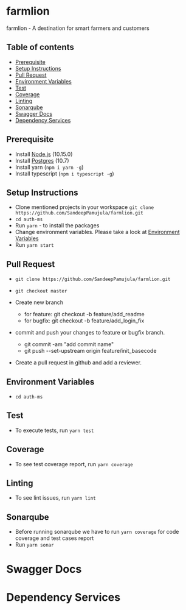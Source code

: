 # farmlion
farmlion - A destination for smart farmers and customers

## Table of contents

- [Prerequisite](#prerequisite)
- [Setup Instructions](#setup-instructions)
- [Pull Request](#pull-request)
- [Environment Variables](#environment-variables)
- [Test](#test)
- [Coverage](#coverage)
- [Linting](#linting)
- [Sonarqube](#sonarqube)
- [Swagger Docs](#swagger-docs)
- [Dependency Services](#dependency-services)

## Prerequisite

- Install [Node.js](https://nodejs.org/en/) (10.15.0)
- Install [Postgres](https://www.postgresql.org/) (10.7)
- Install yarn (`npm i yarn -g`)
- Install typescript (`npm i typescript -g`)

## Setup Instructions

- Clone mentioned projects in your workspace
  `git clone https://github.com/SandeepPamujula/farmlion.git`
- `cd auth-ms`
- Run `yarn` - to install the packages
- Change environment variables. Please take a look at [Environment Variables](#environment-variables)
- Run `yarn start`

## Pull Request

- `git clone https://github.com/SandeepPamujula/farmlion.git`
- `git checkout master`
- Create new branch
  - for feature: git checkout -b feature/add_readme
  - for bugfix: git checkout -b feature/add_login_fix
  
- commit and push your changes to feature or bugfix branch.
    - git commit -am  "add commit name" 
    - git push --set-upstream origin feature/init_basecode
- Create a pull request in github and add a reviewer.

## Environment Variables

- `cd auth-ms`

## Test

- To execute tests, run `yarn test`

## Coverage

- To see test coverage report, run `yarn coverage`

## Linting

- To see lint issues, run `yarn lint`

## Sonarqube

- Before running sonarqube we have to run `yarn coverage` for code coverage and test cases report
- Run `yarn sonar`


# Swagger Docs


# Dependency Services
